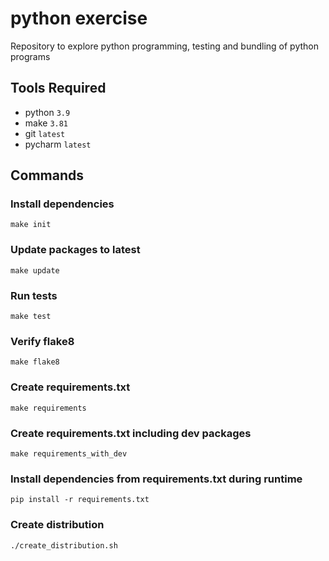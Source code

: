 # python exercise

Repository to explore python programming, testing and bundling of python programs

## Tools Required

* python `3.9`
* make `3.81`
* git `latest`
* pycharm `latest`

## Commands

### Install dependencies

    make init

### Update packages to latest

    make update
    
### Run tests

    make test
    
### Verify flake8

    make flake8
    
### Create requirements.txt

    make requirements 

### Create requirements.txt including dev packages

    make requirements_with_dev

### Install dependencies from requirements.txt during runtime

    pip install -r requirements.txt
    
### Create distribution

    ./create_distribution.sh
